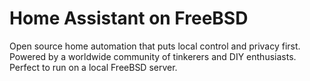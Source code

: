 Home Assistant on FreeBSD
=================================================================================

Open source home automation that puts local control and privacy first. Powered by a worldwide community of tinkerers and DIY enthusiasts. Perfect to run on a local FreeBSD server.
